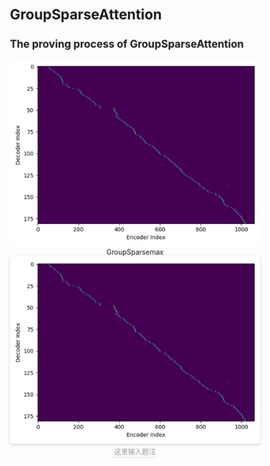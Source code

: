 GroupSparseAttention
====  

The proving process of GroupSparseAttention
----

<div style=”align: center”>
    <img src="https://github.com/JiabinXue/GroupSparseAttention/blob/master/figure/GroupSparse.png?raw=true">
</div>


<center>GroupSparsemax</center>


<center>
    <img style="border-radius: 0.3125em;
    box-shadow: 0 2px 4px 0 rgba(34,36,38,.12),0 2px 10px 0 rgba(34,36,38,.08);" 
    src="https://github.com/JiabinXue/GroupSparseAttention/blob/master/figure/GroupSparse.png?raw=true">
    <br>
    <div style="color:orange; border-bottom: 1px solid #d9d9d9;
    display: inline-block;
    color: #999;
    padding: 2px;">这里输入题注</div>
</center>
